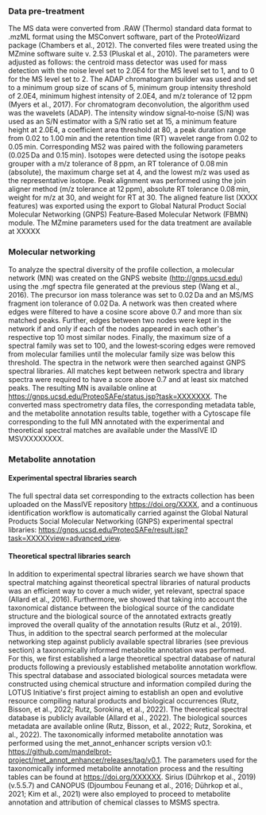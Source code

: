 ### Data pre-treatment 

The MS data were converted from .RAW (Thermo) standard data format to .mzML format using the MSConvert software, part of the ProteoWizard package (Chambers et al., 2012). The converted files were treated using the MZmine software suite v. 2.53 (Pluskal et al., 2010). The parameters were adjusted as follows: the centroid mass detector was used for mass detection with the noise level set to 2.0E4 for the MS level set to 1, and to 0 for the MS level set to 2. The ADAP chromatogram builder was used and set to a minimum group size of scans of 5, minimum group intensity threshold of 2.0E4, minimum highest intensity of 2.0E4, and m/z tolerance of 12 ppm (Myers et al., 2017). For chromatogram deconvolution, the algorithm used was the wavelets (ADAP). The intensity window signal‐to‐noise (S/N) was used as an S/N estimator with a S/N ratio set at 15, a minimum feature height at 2.0E4, a coefficient area threshold at 80, a peak duration range from 0.02 to 1.00 min and the retention time (RT) wavelet range from 0.02 to 0.05 min. Corresponding MS2 was paired with the following parameters (0.025 Da and 0.15 min). Isotopes were detected using the isotope peaks grouper with a m/z tolerance of 8 ppm, an RT tolerance of 0.08 min (absolute), the maximum charge set at 4, and the lowest m/z was used as the representative isotope. Peak alignment was performed using the join aligner method (m/z tolerance at 12 ppm), absolute RT tolerance 0.08 min, weight for m/z at 30, and weight for RT at 30. The aligned feature list (XXXX features) was exported using the export to Global Natural Product Social Molecular Networking (GNPS) Feature‐Based Molecular Network (FBMN) module. The MZmine parameters used for the data treatment are available at XXXXX

### Molecular networking

To analyze the spectral diversity of the profile collection, a molecular network (MN) was created on the GNPS website (http://gnps.ucsd.edu) using the .mgf spectra file generated at the previous step (Wang et al., 2016). The precursor ion mass tolerance was set to 0.02 Da and an MS/MS fragment ion tolerance of 0.02 Da. A network was then created where edges were filtered to have a cosine score above 0.7 and more than six matched peaks. Further, edges between two nodes were kept in the network if and only if each of the nodes appeared in each other's respective top 10 most similar nodes. Finally, the maximum size of a spectral family was set to 100, and the lowest‐scoring edges were removed from molecular families until the molecular family size was below this threshold. The spectra in the network were then searched against GNPS spectral libraries. All matches kept between network spectra and library spectra were required to have a score above 0.7 and at least six matched peaks. The resulting MN is available online at https://gnps.ucsd.edu/ProteoSAFe/status.jsp?task=XXXXXXX. The converted mass spectrometry data files, the corresponding metadata table, and the metabolite annotation results table, together with a Cytoscape file corresponding to the full MN annotated with the experimental and theoretical spectral matches are available under the MassIVE ID MSVXXXXXXXX.

### Metabolite annotation

#### Experimental spectral libraries search 

The full spectral data set corresponding to the extracts collection has been uploaded on the MassIVE repository https://doi.org/XXXX, and a continuous identification workflow is automatically carried against the Global Natural Products Social Molecular Networking (GNPS) experimental spectral libraries: https://gnps.ucsd.edu/ProteoSAFe/result.jsp?task=XXXXXview=advanced_view.


#### Theoretical spectral libraries search 

In addition to experimental spectral libraries search we have shown that spectral matching against theoretical spectral libraries of natural products was an efficient way to cover a much wider, yet relevant, spectral space (Allard et al., 2016). Furthermore, we showed that taking into account the taxonomical distance between the biological source of the candidate structure and the biological source of the annotated extracts greatly improved the overall quality of the annotation results (Rutz et al., 2019). Thus, in addition to the spectral search performed at the molecular networking step against publicly available spectral libraries (see previous section) a taxonomically informed metabolite annotation was performed. For this, we first established a large theoretical spectral database of natural products following a previously established metabolite annotation workflow. This spectral database and associated biological sources metadata were constructed using chemical structure and information compiled during the LOTUS Initiative's first project aiming to establish an open and evolutive resource compiling natural products and biological occurrences (Rutz, Bisson, et al., 2022; Rutz, Sorokina, et al., 2022). The theoretical spectral database is publicly available (Allard et al., 2022). The biological sources metadata are available online (Rutz, Bisson, et al., 2022; Rutz, Sorokina, et al., 2022). The taxonomically informed metabolite annotation was performed using the met_annot_enhancer scripts version v0.1: https://github.com/mandelbrot-project/met_annot_enhancer/releases/tag/v0.1. The parameters used for the taxonomically informed metabolite annotation process and the resulting tables can be found at https://doi.org/XXXXXX. Sirius (Dührkop et al., 2019) (v.5.5.7) and CANOPUS (Djoumbou Feunang et al., 2016; Dührkop et al., 2021; Kim et al., 2021) were also employed to proceed to metabolite annotation and attribution of chemical classes to MSMS spectra.